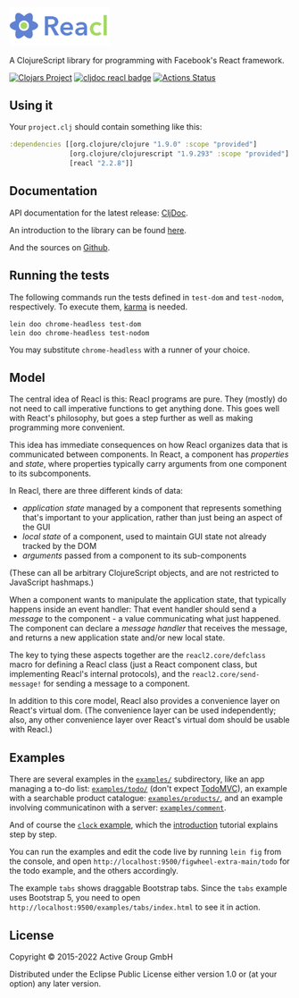 <img src="https://raw.githubusercontent.com/active-group/reacl/master/logo.png" width="180">

A ClojureScript library for programming with Facebook's React framework.

[![Clojars Project](https://img.shields.io/clojars/v/reacl.svg)](https://clojars.org/reacl)
[![cljdoc reacl badge](https://cljdoc.org/badge/reacl)](https://cljdoc.org/d/reacl/reacl)
[![Actions Status](https://github.com/active-group/reacl/workflows/Tests/badge.svg)](https://github.com/active-group/reacl/actions)

## Using it

Your `project.clj` should contain something like this:

```clj
:dependencies [[org.clojure/clojure "1.9.0" :scope "provided"]
               [org.clojure/clojurescript "1.9.293" :scope "provided"]
               [reacl "2.2.8"]]
```

## Documentation

API documentation for the latest release: [CljDoc](https://cljdoc.org/d/reacl/reacl/CURRENT).

An introduction to the library can be found [here](doc/intro.md).

And the sources on [Github](http://active-group.github.io/reacl/).

## Running the tests

The following commands run the tests defined in `test-dom` and `test-nodom`,
respectively. To execute them, [karma](https://github.com/karma-runner/karma) is needed.

```
lein doo chrome-headless test-dom
lein doo chrome-headless test-nodom
```

You may substitute `chrome-headless` with a runner of your choice.

## Model

The central idea of Reacl is this: Reacl programs are pure.  They
(mostly) do not need to call imperative functions to get anything
done.  This goes well with React's philosophy, but goes a step further
as well as making programming more convenient.

This idea has immediate consequences on how Reacl organizes data that
is communicated between components.  In React, a component has
*properties* and *state*, where properties typically carry arguments
from one component to its subcomponents.

In Reacl, there are three different kinds of data:

- *application state* managed by a component that represents something
  that's important to your application, rather than just being an
  aspect of the GUI
- *local state* of a component, used to maintain GUI state not already
  tracked by the DOM
- *arguments* passed from a component to its sub-components

(These can all be arbitrary ClojureScript objects, and are not
restricted to JavaScript hashmaps.)

When a component wants to manipulate the application state, that
typically happens inside an event handler: That event handler should
send a *message* to the component - a value communicating what just
happened.  The component can declare a *message handler* that receives
the message, and returns a new application state and/or new local
state.

The key to tying these aspects together are the `reacl2.core/defclass`
macro for defining a Reacl class (just a React component class, but
implementing Reacl's internal protocols), and the
`reacl2.core/send-message!` for sending a message to a component.

In addition to this core model, Reacl also provides a convenience
layer on React's virtual dom. (The convenience layer can be used
independently; also, any other convenience layer over React's virtual
dom should be usable with Reacl.)

## Examples

There are several examples in the [`examples/`](examples/)
subdirectory, like an app managing a to-do list:
[`examples/todo/`](examples/todo/) (don't expect
[TodoMVC](http://todomvc.com/)), an example with a searchable product
catalogue: [`examples/products/`](examples/products), and an example
involving communicatinon with a server:
[`examples/comment`](examples/comment).

And of course the [`clock` example](examples/clock), which the
[introduction](doc/intro.md) tutorial explains step by step.

You can run the examples and edit the code live by running `lein fig`
from the console, and open
`http://localhost:9500/figwheel-extra-main/todo` for the todo example,
and the others accordingly.

The example `tabs` shows draggable Bootstrap tabs.  Since the `tabs` example
uses Bootstrap 5, you need to open
`http://localhost:9500/examples/tabs/index.html` to see it in action.

## License

Copyright © 2015-2022 Active Group GmbH

Distributed under the Eclipse Public License either version 1.0 or (at
your option) any later version.
